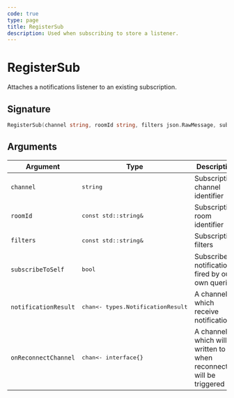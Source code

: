 ```yaml
---
code: true
type: page
title: RegisterSub
description: Used when subscribing to store a listener.
---
```


# RegisterSub

Attaches a notifications listener to an existing subscription.

## Signature

```go
RegisterSub(channel string, roomId string, filters json.RawMessage, subscribeToSelf bool, notificationResult chan<- types.NotificationResult, onReconnectChannel chan<- interface{})
```

## Arguments

| Argument            | Type                              | Description                                         |
| ------------------- | --------------------------------- | --------------------------------------------------- |
| `channel`           | <pre>string</pre>     | Subscription channel identifier                     |
| `roomId`           | <pre>const std::string&</pre>     | Subscription room identifier                        |
| `filters`           | <pre>const std::string&</pre>     | Subscription filters                                |
| `subscribeToSelf` | <pre>bool</pre>                   | Subscribe to notifications fired by our own queries |
| `notificationResult` | <pre>chan<- types.NotificationResult</pre> | A channel which receive notifications  |
| `onReconnectChannel` | <pre>chan<- interface{}</pre> | A channel which will be written to when reconnection will be triggered |

